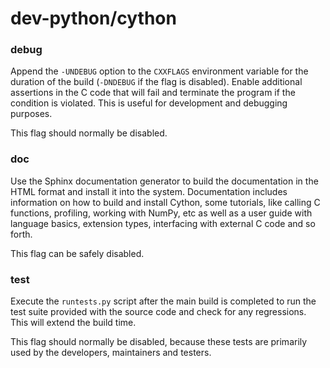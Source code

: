 # dev-python/cython

### debug
Append the `-UNDEBUG` option to the `CXXFLAGS` environment variable for the duration of the build (`-DNDEBUG` if the flag is disabled). Enable additional assertions in the C code that will fail and terminate the program if the condition is violated. This is useful for development and debugging purposes.

This flag should normally be disabled.

### doc
Use the Sphinx documentation generator to build the documentation in the HTML format and install it into the system. Documentation includes information on how to build and install Cython, some tutorials, like calling C functions, profiling, working with NumPy, etc as well as a user guide with language basics, extension types, interfacing with external C code and so forth.

This flag can be safely disabled.

### test
Execute the `runtests.py` script after the main build is completed to run the test suite provided with the source code and check for any regressions. This will extend the build time.

This flag should normally be disabled, because these tests are primarily used by the developers, maintainers and testers.
